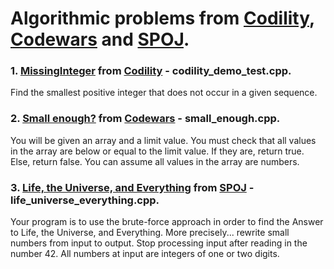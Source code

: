 # Algorithmic problems from [Codility](https://www.codility.com/), [Codewars](https://www.codewars.com/) and [SPOJ](https://pl.spoj.com/).

### 1. [MissingInteger](https://app.codility.com/demo/take-sample-test/) from [Codility](https://www.codility.com/) - codility_demo_test.cpp.
Find the smallest positive integer that does not occur in a given sequence.

### 2. [Small enough?](https://www.codewars.com/kata/57cc981a58da9e302a000214) from [Codewars](https://www.codewars.com/) - small_enough.cpp.
You will be given an array and a limit value. You must check that all values in the array are below or equal to the limit value. If they are, return true. Else, return false.
You can assume all values in the array are numbers.

### 3. [Life, the Universe, and Everything](https://www.spoj.com/problems/TEST/) from [SPOJ](https://pl.spoj.com/) - life_universe_everything.cpp.
Your program is to use the brute-force approach in order to find the Answer to Life, the Universe, and Everything. More precisely... rewrite small numbers from input to output. Stop processing input after reading in the number 42. All numbers at input are integers of one or two digits.

